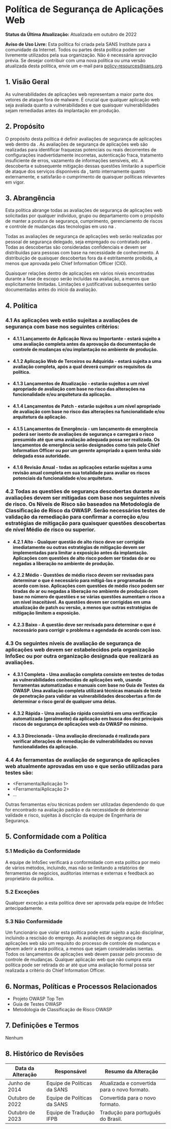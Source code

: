 # Política de Segurança de Aplicações Web

**Status da Última Atualização:** Atualizada em outubro de 2022

**Aviso de Uso Livre:** Esta política foi criada pela SANS Institute para a comunidade da Internet. Todos ou partes desta política podem ser livremente utilizados pela sua organização. Não é necessária aprovação prévia. Se desejar contribuir com uma nova política ou uma versão atualizada desta política, envie um e-mail para policy-resources@sans.org.

## 1. Visão Geral

As vulnerabilidades de aplicações web representam a maior parte dos vetores de ataque fora de malware. É crucial que qualquer aplicação web seja avaliada quanto a vulnerabilidades e que quaisquer vulnerabilidades sejam remediadas antes da implantação em produção.

## 2. Propósito

O propósito desta política é definir avaliações de segurança de aplicações web dentro da <Nome da Empresa>. As avaliações de segurança de aplicações web são realizadas para identificar fraquezas potenciais ou reais decorrentes de configurações inadvertidamente incorretas, autenticação fraca, tratamento insuficiente de erros, vazamento de informações sensíveis, etc. A descoberta e subsequente mitigação dessas questões limitarão a superfície de ataque dos serviços disponíveis da <Nome da Empresa>, tanto internamente quanto externamente, e satisfarão o cumprimento de quaisquer políticas relevantes em vigor.

## 3. Abrangência

Esta política abrange todas as avaliações de segurança de aplicações web solicitadas por qualquer indivíduo, grupo ou departamento com o propósito de manter a postura de segurança, cumprimento, gerenciamento de riscos e controle de mudanças das tecnologias em uso na <Nome da Empresa>.

Todas as avaliações de segurança de aplicações web serão realizadas por pessoal de segurança delegado, seja empregado ou contratado pela <Nome da Empresa>. Todas as descobertas são consideradas confidenciais e devem ser distribuídas para pessoas com base na necessidade de conhecimento. A distribuição de quaisquer descobertas fora da <Nome da Empresa> é estritamente proibida, a menos que aprovada pelo Chief Information Officer (CIO).

Quaisquer relações dentro de aplicações em vários níveis encontradas durante a fase de escopo serão incluídas na avaliação, a menos que explicitamente limitadas. Limitações e justificativas subsequentes serão documentadas antes do início da avaliação.

## 4. Política

### 4.1 As aplicações web estão sujeitas a avaliações de segurança com base nos seguintes critérios:

- #### 4.1.1 Lançamento de Aplicação Nova ou Importante - estará sujeito a uma avaliação completa antes da aprovação da documentação de controle de mudanças e/ou implantação no ambiente de produção.
- #### 4.1.2 Aplicação Web de Terceiros ou Adquirida - estará sujeita a uma avaliação completa, após a qual deverá cumprir os requisitos da política.
- #### 4.1.3 Lançamentos de Atualização - estarão sujeitos a um nível apropriado de avaliação com base no risco das alterações na funcionalidade e/ou arquitetura da aplicação.
- #### 4.1.4 Lançamentos de Patch - estarão sujeitos a um nível apropriado de avaliação com base no risco das alterações na funcionalidade e/ou arquitetura da aplicação.
- #### 4.1.5 Lançamentos de Emergência - um lançamento de emergência poderá ser isento de avaliações de segurança e carregará o risco presumido até que uma avaliação adequada possa ser realizada. Os lançamentos de emergência serão designados como tais pelo Chief Information Officer ou por um gerente apropriado a quem tenha sido delegada essa autoridade.
- #### 4.1.6 Revisão Anual - todas as aplicações estarão sujeitas a uma revisão anual completa em sua totalidade para avaliar os riscos potenciais da funcionalidade e/ou arquitetura.

### 4.2 Todas as questões de segurança descobertas durante as avaliações devem ser mitigadas com base nos seguintes níveis de risco. Os Níveis de Risco são baseados na Metodologia de Classificação de Risco da OWASP. Serão necessários testes de validação da remediação para confirmar a correção e/ou estratégias de mitigação para quaisquer questões descobertas de nível Médio de risco ou superior.

- #### 4.2.1 Alto - Qualquer questão de alto risco deve ser corrigida imediatamente ou outras estratégias de mitigação devem ser implementadas para limitar a exposição antes da implantação. Aplicações com questões de alto risco podem ser tiradas do ar ou negadas a liberação no ambiente de produção.
- #### 4.2.2 Médio - Questões de médio risco devem ser revisadas para determinar o que é necessário para mitigá-las e programadas de acordo com isso. Aplicações com questões de médio risco podem ser tiradas do ar ou negadas a liberação no ambiente de produção com base no número de questões e se várias questões aumentam o risco a um nível inaceitável. As questões devem ser corrigidas em uma atualização de patch ou versão, a menos que outras estratégias de mitigação limitem a exposição.
- #### 4.2.3 Baixo - A questão deve ser revisada para determinar o que é necessário para corrigir o problema e agendada de acordo com isso.

### 4.3 Os seguintes níveis de avaliação de segurança de aplicações web devem ser estabelecidos pela organização InfoSec ou por outra organização designada que realizará as avaliações.

- #### 4.3.1 Completa - Uma avaliação completa consiste em testes de todas as vulnerabilidades conhecidas de aplicações web, usando ferramentas automatizadas e manuais com base no Guia de Testes da OWASP. Uma avaliação completa utilizará técnicas manuais de teste de penetração para validar as vulnerabilidades descobertas a fim de determinar o risco geral de qualquer uma delas.
- #### 4.3.2 Rápida - Uma avaliação rápida consistirá em uma verificação automatizada (geralmente) da aplicação em busca dos dez principais riscos de segurança de aplicações web da OWASP no mínimo.
- #### 4.3.3 Direcionada - Uma avaliação direcionada é realizada para verificar alterações de remediação de vulnerabilidades ou novas funcionalidades da aplicação.

### 4.4 As ferramentas de avaliação de segurança de aplicações web atualmente aprovadas em uso e que serão utilizadas para testes são:

- <Ferramenta/Aplicação 1>
- <Ferramenta/Aplicação 2>
- ...

Outras ferramentas e/ou técnicas podem ser utilizadas dependendo do que for encontrado na avaliação padrão e da necessidade de determinar validade e risco, sujeitas à discrição da equipe de Engenharia de Segurança.

## 5. Conformidade com a Política

### 5.1 Medição da Conformidade
A equipe de InfoSec verificará a conformidade com esta política por meio de vários métodos, incluindo, mas não se limitando a relatórios de ferramentas de negócios, auditorias internas e externas e feedback ao proprietário da política.

### 5.2 Exceções
Qualquer exceção a esta política deve ser aprovada pela equipe de InfoSec antecipadamente.

### 5.3 Não Conformidade
Um funcionário que violar esta política pode estar sujeito a ação disciplinar, incluindo a rescisão do emprego. As avaliações de segurança de aplicações web são um requisito do processo de controle de mudanças e devem aderir a esta política, a menos que sejam consideradas isentas. Todos os lançamentos de aplicações web devem passar pelo processo de controle de mudanças. Qualquer aplicação web que não cumpra esta política pode ser retirada do ar até que uma avaliação formal possa ser realizada a critério do Chief Information Officer.

## 6. Normas, Políticas e Processos Relacionados

- Projeto OWASP Top Ten
- Guia de Testes OWASP
- Metodologia de Classificação de Risco OWASP

## 7. Definições e Termos

Nenhum

## 8. Histórico de Revisões

Data da Alteração | Responsável | Resumo da Alteração
--- | --- | ---
Junho de 2014 | Equipe de Políticas da SANS | Atualizada e convertida para o novo formato.
Outubro de 2022 | Equipe de Políticas da SANS | Convertida para o novo formato.
Outubro de 2023 | Equipe de Tradução IFPB | Tradução para português do Brasil.